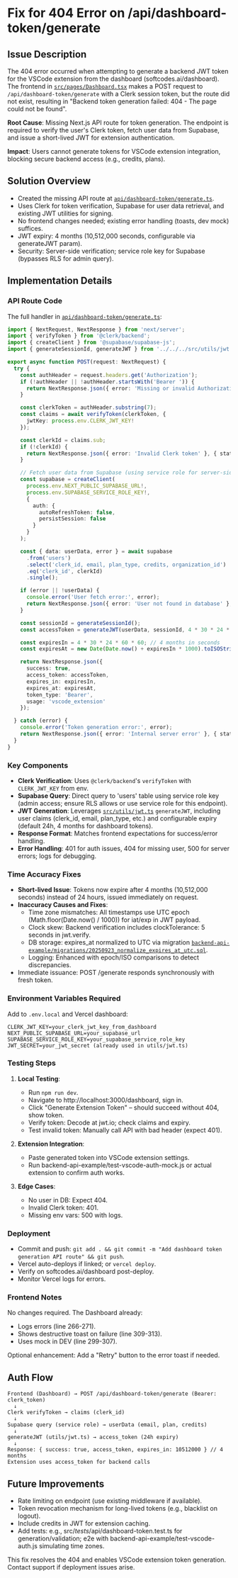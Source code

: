 # Fix for 404 Error on /api/dashboard-token/generate

## Issue Description
The 404 error occurred when attempting to generate a backend JWT token for the VSCode extension from the dashboard (softcodes.ai/dashboard). The frontend in [`src/pages/Dashboard.tsx`](src/pages/Dashboard.tsx:232-318) makes a POST request to `/api/dashboard-token/generate` with a Clerk session token, but the route did not exist, resulting in "Backend token generation failed: 404 - The page could not be found".

**Root Cause**: Missing Next.js API route for token generation. The endpoint is required to verify the user's Clerk token, fetch user data from Supabase, and issue a short-lived JWT for extension authentication.

**Impact**: Users cannot generate tokens for VSCode extension integration, blocking secure backend access (e.g., credits, plans).

## Solution Overview
- Created the missing API route at [`api/dashboard-token/generate.ts`](api/dashboard-token/generate.ts).
- Uses Clerk for token verification, Supabase for user data retrieval, and existing JWT utilities for signing.
- No frontend changes needed; existing error handling (toasts, dev mock) suffices.
- JWT expiry: 4 months (10,512,000 seconds, configurable via generateJWT param).
- Security: Server-side verification; service role key for Supabase (bypasses RLS for admin query).

## Implementation Details

### API Route Code
The full handler in [`api/dashboard-token/generate.ts`](api/dashboard-token/generate.ts):

```typescript
import { NextRequest, NextResponse } from 'next/server';
import { verifyToken } from '@clerk/backend';
import { createClient } from '@supabase/supabase-js';
import { generateSessionId, generateJWT } from '../../../src/utils/jwt.js';

export async function POST(request: NextRequest) {
  try {
    const authHeader = request.headers.get('Authorization');
    if (!authHeader || !authHeader.startsWith('Bearer ')) {
      return NextResponse.json({ error: 'Missing or invalid Authorization header' }, { status: 401 });
    }

    const clerkToken = authHeader.substring(7);
    const claims = await verifyToken(clerkToken, { 
      jwtKey: process.env.CLERK_JWT_KEY!
    });

    const clerkId = claims.sub;
    if (!clerkId) {
      return NextResponse.json({ error: 'Invalid Clerk token' }, { status: 401 });
    }

    // Fetch user data from Supabase (using service role for server-side)
    const supabase = createClient(
      process.env.NEXT_PUBLIC_SUPABASE_URL!,
      process.env.SUPABASE_SERVICE_ROLE_KEY!,
      {
        auth: {
          autoRefreshToken: false,
          persistSession: false
        }
      }
    );

    const { data: userData, error } = await supabase
      .from('users')
      .select('clerk_id, email, plan_type, credits, organization_id')
      .eq('clerk_id', clerkId)
      .single();

    if (error || !userData) {
      console.error('User fetch error:', error);
      return NextResponse.json({ error: 'User not found in database' }, { status: 404 });
    }

    const sessionId = generateSessionId();
    const accessToken = generateJWT(userData, sessionId, 4 * 30 * 24 * 60 * 60); // 4 months

    const expiresIn = 4 * 30 * 24 * 60 * 60; // 4 months in seconds
    const expiresAt = new Date(Date.now() + expiresIn * 1000).toISOString();

    return NextResponse.json({
      success: true,
      access_token: accessToken,
      expires_in: expiresIn,
      expires_at: expiresAt,
      token_type: 'Bearer',
      usage: 'vscode_extension'
    });

  } catch (error) {
    console.error('Token generation error:', error);
    return NextResponse.json({ error: 'Internal server error' }, { status: 500 });
  }
}
```

### Key Components
- **Clerk Verification**: Uses `@clerk/backend`'s `verifyToken` with `CLERK_JWT_KEY` from env.
- **Supabase Query**: Direct query to 'users' table using service role key (admin access; ensure RLS allows or use service role for this endpoint).
- **JWT Generation**: Leverages [`src/utils/jwt.ts`](src/utils/jwt.ts:8-22) `generateJWT`, including user claims (clerk_id, email, plan_type, etc.) and configurable expiry (default 24h, 4 months for dashboard tokens).
- **Response Format**: Matches frontend expectations for success/error handling.
- **Error Handling**: 401 for auth issues, 404 for missing user, 500 for server errors; logs for debugging.

### Time Accuracy Fixes
- **Short-lived Issue**: Tokens now expire after 4 months (10,512,000 seconds) instead of 24 hours, issued immediately on request.
- **Inaccuracy Causes and Fixes**:
  - Time zone mismatches: All timestamps use UTC epoch (Math.floor(Date.now() / 1000)) for iat/exp in JWT payload.
  - Clock skew: Backend verification includes clockTolerance: 5 seconds in jwt.verify.
  - DB storage: expires_at normalized to UTC via migration [`backend-api-example/migrations/20250923_normalize_expires_at_utc.sql`](backend-api-example/migrations/20250923_normalize_expires_at_utc.sql).
  - Logging: Enhanced with epoch/ISO comparisons to detect discrepancies.
- Immediate issuance: POST /generate responds synchronously with fresh token.

### Environment Variables Required
Add to `.env.local` and Vercel dashboard:
```
CLERK_JWT_KEY=your_clerk_jwt_key_from_dashboard
NEXT_PUBLIC_SUPABASE_URL=your_supabase_url
SUPABASE_SERVICE_ROLE_KEY=your_supabase_service_role_key
JWT_SECRET=your_jwt_secret (already used in utils/jwt.ts)
```

### Testing Steps
1. **Local Testing**:
   - Run `npm run dev`.
   - Navigate to http://localhost:3000/dashboard, sign in.
   - Click "Generate Extension Token" – should succeed without 404, show token.
   - Verify token: Decode at jwt.io; check claims and expiry.
   - Test invalid token: Manually call API with bad header (expect 401).

2. **Extension Integration**:
   - Paste generated token into VSCode extension settings.
   - Run backend-api-example/test-vscode-auth-mock.js or actual extension to confirm auth works.

3. **Edge Cases**:
   - No user in DB: Expect 404.
   - Invalid Clerk token: 401.
   - Missing env vars: 500 with logs.

### Deployment
- Commit and push: `git add . && git commit -m "Add dashboard token generation API route" && git push`.
- Vercel auto-deploys if linked; or `vercel deploy`.
- Verify on softcodes.ai/dashboard post-deploy.
- Monitor Vercel logs for errors.

### Frontend Notes
No changes required. The Dashboard already:
- Logs errors (line 266-271).
- Shows destructive toast on failure (line 309-313).
- Uses mock in DEV (line 299-307).

Optional enhancement: Add a "Retry" button to the error toast if needed.

## Auth Flow
```
Frontend (Dashboard) → POST /api/dashboard-token/generate (Bearer: clerk_token)
  ↓
Clerk verifyToken → claims (clerk_id)
  ↓
Supabase query (service role) → userData (email, plan, credits)
  ↓
generateJWT (utils/jwt.ts) → access_token (24h expiry)
  ↓
Response: { success: true, access_token, expires_in: 10512000 } // 4 months
Extension uses access_token for backend calls
```

## Future Improvements
- Rate limiting on endpoint (use existing middleware if available).
- Token revocation mechanism for long-lived tokens (e.g., blacklist on logout).
- Include credits in JWT for extension caching.
- Add tests: e.g., src/_tests_/api/dashboard-token.test.ts for generation/validation; e2e with backend-api-example/test-vscode-auth.js simulating time zones.

This fix resolves the 404 and enables VSCode extension token generation. Contact support if deployment issues arise.